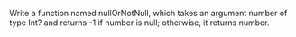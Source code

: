 Write a function named nullOrNotNull, which takes an argument number of type Int? and returns -1 if number is null; otherwise, it returns number.
